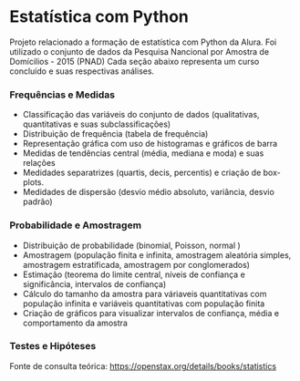 # Estatística com Python
Projeto relacionado a formação de estatística com Python da Alura.
Foi utilizado o conjunto de dados da Pesquisa Nancional por Amostra de Domícilios - 2015 (PNAD)
Cada seção abaixo representa um curso concluído e suas respectivas análises.

### Frequências e Medidas
- Classificação das variáveis do conjunto de dados (qualitativas, quantitativas e suas subclassificações)
- Distribuição de frequência (tabela de frequência)
- Representação gráfica com uso de histogramas e gráficos de barra
- Medidas de tendências central (média, mediana e moda) e suas relações
- Medidades separatrizes (quartis, decis, percentis) e criação de box-plots.
- Medidades de dispersão (desvio médio absoluto, variância, desvio padrão)

### Probabilidade e Amostragem 
- Distribuição de probabilidade (binomial, Poisson, normal )
- Amostragem (população finita e infinita, amostragem aleatória simples, amostragem estratificada, amostragem por conglomerados)
- Estimação (teorema do limite central, níveis de confiança e significância, intervalos de confiança)
- Cálculo do tamanho da amostra para váriaveis quantitativas com população infinita e variáveis quantitativas com população finita
- Criação de gráficos para visualizar intervalos de confiança, média e comportamento da amostra

### Testes e Hipóteses


Fonte de consulta teórica: https://openstax.org/details/books/statistics
